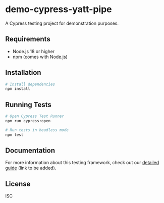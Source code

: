 # demo-cypress-yatt-pipe

A Cypress testing project for demonstration purposes.

## Requirements

- Node.js 18 or higher
- npm (comes with Node.js)

## Installation

```bash
# Install dependencies
npm install
```

## Running Tests

```bash
# Open Cypress Test Runner
npm run cypress:open

# Run tests in headless mode
npm test
```

## Documentation

For more information about this testing framework, check out our [detailed guide](#) (link to be added).

## License

ISC
